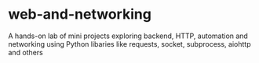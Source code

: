 # web-and-networking
A hands-on lab of mini projects exploring backend, HTTP, automation and networking using Python libaries like requests, socket, subprocess, aiohttp and others
